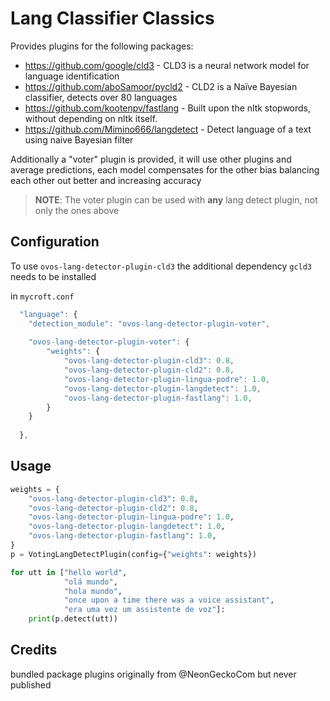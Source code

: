 # Lang Classifier Classics

Provides plugins for the following packages:

- https://github.com/google/cld3 - CLD3 is a neural network model for language identification
- https://github.com/aboSamoor/pycld2 - CLD2 is a Naïve Bayesian classifier, detects over 80 languages
- https://github.com/kootenpv/fastlang - Built upon the nltk stopwords, without depending on nltk itself.
- https://github.com/Mimino666/langdetect - Detect language of a text using naive Bayesian filter

Additionally a "voter" plugin is provided, it will use other plugins and average predictions, each model compensates for the other bias balancing each other out better and increasing accuracy


> **NOTE**: The voter plugin can be used with **any** lang detect plugin, not only the ones above

## Configuration

To use `ovos-lang-detector-plugin-cld3` the additional dependency `gcld3` needs to be installed

in `mycroft.conf` 

```javascript
  "language": {
    "detection_module": "ovos-lang-detector-plugin-voter",
    
    "ovos-lang-detector-plugin-voter": {
        "weights": {
            "ovos-lang-detector-plugin-cld3": 0.8,
            "ovos-lang-detector-plugin-cld2": 0.8,
            "ovos-lang-detector-plugin-lingua-podre": 1.0,
            "ovos-lang-detector-plugin-langdetect": 1.0,
            "ovos-lang-detector-plugin-fastlang": 1.0,
        }
    }
    
  },
```

## Usage

```python
weights = {
    "ovos-lang-detector-plugin-cld3": 0.8,
    "ovos-lang-detector-plugin-cld2": 0.8,
    "ovos-lang-detector-plugin-lingua-podre": 1.0,
    "ovos-lang-detector-plugin-langdetect": 1.0,
    "ovos-lang-detector-plugin-fastlang": 1.0,
}
p = VotingLangDetectPlugin(config={"weights": weights})

for utt in ["hello world",
            "olá mundo",
            "hola mundo",
            "once upon a time there was a voice assistant",
            "era uma vez um assistente de voz"]:
    print(p.detect(utt))
```
## Credits

bundled package plugins originally from @NeonGeckoCom but never published
